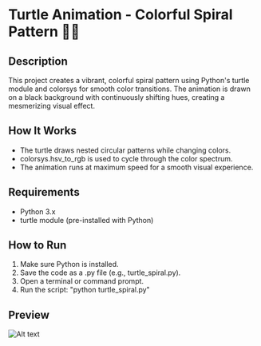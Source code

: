 # Turtle Animation - Colorful Spiral Pattern 🎨🐢
## Description
This project creates a vibrant, colorful spiral pattern using Python's turtle module and colorsys for smooth color transitions. The animation is drawn on a black background with continuously shifting hues, creating a mesmerizing visual effect.

## How It Works
- The turtle draws nested circular patterns while changing colors.
- colorsys.hsv_to_rgb is used to cycle through the color spectrum.
- The animation runs at maximum speed for a smooth visual experience.

## Requirements
- Python 3.x
- turtle module (pre-installed with Python)

## How to Run
1. Make sure Python is installed.
2. Save the code as a .py file (e.g., turtle_spiral.py).
3. Open a terminal or command prompt.
4. Run the script:
  "python turtle_spiral.py"

## Preview
![Alt text](ss.png)
